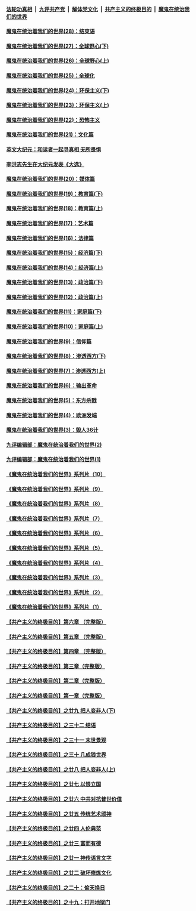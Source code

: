 ####  [法轮功真相](../../../../basic/blob/master/README.md?t=04210431) &nbsp;|&nbsp; [九评共产党](../../../../9ping.md/blob/master/README.md?t=04210431) &nbsp;|&nbsp; [解体党文化](../../../../jtdwh.md/blob/master/README.md?t=04210431)  &nbsp;|&nbsp; [共产主义的终极目的](../../../../gczydzjmd.md/blob/master/README.md?t=04210431) &nbsp;|&nbsp; [魔鬼在统治我们的世界](../../../../mgztzwmdsj.md/blob/master/README.md?t=04210431) 

#### [魔鬼在统治着我们的世界(28)：结束语](../pages/nsc422/n10936246.md?t=04210431) 

#### [魔鬼在统治着我们的世界(27)：全球野心(下)](../pages/nsc422/n10928319.md?t=04210431) 

#### [魔鬼在统治着我们的世界(26)：全球野心(上)](../pages/nsc422/n10900318.md?t=04210431) 

#### [魔鬼在统治着我们的世界(25)：全球化](../pages/nsc422/n10788205.md?t=04210431) 

#### [魔鬼在统治着我们的世界(24)：环保主义(下)](../pages/nsc422/n10695307.md?t=04210431) 

#### [魔鬼在统治着我们的世界(23)：环保主义(上)](../pages/nsc422/n10688613.md?t=04210431) 

#### [魔鬼在统治着我们的世界(22)：恐怖主义](../pages/nsc422/n10614727.md?t=04210431) 

#### [魔鬼在统治着我们的世界(21)：文化篇](../pages/nsc422/n10597706.md?t=04210431) 

#### [英文大纪元：和读者一起寻真相 无所畏惧](../pages/nsc422/n12542027.md?t=04210431) 

#### [李洪志先生在大纪元发表《大选》](../pages/nsc422/n12534746.md?t=04210431) 

#### [魔鬼在统治着我们的世界(20)：媒体篇](../pages/nsc422/n10586579.md?t=04210431) 

#### [魔鬼在统治着我们的世界(19)：教育篇(下)](../pages/nsc422/n10564808.md?t=04210431) 

#### [魔鬼在统治着我们的世界(18)：教育篇(上)](../pages/nsc422/n10526970.md?t=04210431) 

#### [魔鬼在统治着我们的世界(17)：艺术篇](../pages/nsc422/n10499093.md?t=04210431) 

#### [魔鬼在统治着我们的世界(16)：法律篇](../pages/nsc422/n10485969.md?t=04210431) 

#### [魔鬼在统治着我们的世界(15)：经济篇(下)](../pages/nsc422/n10469975.md?t=04210431) 

#### [魔鬼在统治着我们的世界(14)：经济篇(上)](../pages/nsc422/n10457370.md?t=04210431) 

#### [魔鬼在统治着我们的世界(13)：政治篇(下)](../pages/nsc422/n10448270.md?t=04210431) 

#### [魔鬼在统治着我们的世界(12)：政治篇(上)](../pages/nsc422/n10444576.md?t=04210431) 

#### [魔鬼在统治着我们的世界(11)：家庭篇(下)](../pages/nsc422/n10440961.md?t=04210431) 

#### [魔鬼在统治着我们的世界(10)：家庭篇(上)](../pages/nsc422/n10435448.md?t=04210431) 

#### [魔鬼在统治着我们的世界(9)：信仰篇](../pages/nsc422/n10432159.md?t=04210431) 

#### [魔鬼在统治着我们的世界(8)：渗透西方(下)](../pages/nsc422/n10429603.md?t=04210431) 

#### [魔鬼在统治着我们的世界(7)：渗透西方(上)](../pages/nsc422/n10426013.md?t=04210431) 

#### [魔鬼在统治着我们的世界(6)：输出革命](../pages/nsc422/n10421536.md?t=04210431) 

#### [魔鬼在统治着我们的世界(5)：东方杀戮](../pages/nsc422/n10417707.md?t=04210431) 

#### [魔鬼在统治着我们的世界(4)：欧洲发端](../pages/nsc422/n10414890.md?t=04210431) 

#### [魔鬼在统治着我们的世界(3)：毁人36计](../pages/nsc422/n10411583.md?t=04210431) 

#### [九评编辑部：魔鬼在统治着我们的世界(2)](../pages/nsc422/n10410036.md?t=04210431) 

#### [九评编辑部：魔鬼在统治着我们的世界(1)](../pages/nsc422/n10406825.md?t=04210431) 

#### [《魔鬼在统治着我们的世界》系列片（10）](../pages/nsc422/n12292670.md?t=04210431) 

#### [《魔鬼在统治着我们的世界》系列片（9）](../pages/nsc422/n12290859.md?t=04210431) 

#### [《魔鬼在统治着我们的世界》系列片（8）](../pages/nsc422/n12287445.md?t=04210431) 

#### [《魔鬼在统治着我们的世界》系列片（7）](../pages/nsc422/n12283425.md?t=04210431) 

#### [《魔鬼在统治着我们的世界》系列片（6）](../pages/nsc422/n12282314.md?t=04210431) 

#### [《魔鬼在统治着我们的世界》系列片（5）](../pages/nsc422/n12281419.md?t=04210431) 

#### [《魔鬼在统治着我们的世界》系列片（4）](../pages/nsc422/n12274024.md?t=04210431) 

#### [《魔鬼在统治着我们的世界》系列片（3）](../pages/nsc422/n12271322.md?t=04210431) 

#### [《魔鬼在统治着我们的世界》系列片（2）](../pages/nsc422/n12269049.md?t=04210431) 

#### [《魔鬼在统治着我们的世界》系列片（1）](../pages/nsc422/n12267575.md?t=04210431) 

#### [【共产主义的终极目的】第六章 （完整版）](../pages/nsc422/n11428913.md?t=04210431) 

#### [【共产主义的终极目的】第五章 （完整版）](../pages/nsc422/n11428912.md?t=04210431) 

#### [【共产主义的终极目的】第四章 （完整版）](../pages/nsc422/n11428907.md?t=04210431) 

#### [【共产主义的终极目的】第三章（完整版）](../pages/nsc422/n11428848.md?t=04210431) 

#### [【共产主义的终极目的】第二章（完整版）](../pages/nsc422/n11428831.md?t=04210431) 

#### [【共产主义的终极目的】第一章（完整版）](../pages/nsc422/n11417651.md?t=04210431) 

#### [【共产主义的终极目的】之廿九 把人变非人(下)](../pages/nsc422/n11344140.md?t=04210431) 

#### [【共产主义的终极目的】之三十二 结语](../pages/nsc422/n11360535.md?t=04210431) 

#### [【共产主义的终极目的】之三十一 末世景观](../pages/nsc422/n11351129.md?t=04210431) 

#### [【共产主义的终极目的】之三十 几成狼世界](../pages/nsc422/n11348280.md?t=04210431) 

#### [【共产主义的终极目的】之廿八 把人变非人(上)](../pages/nsc422/n11340492.md?t=04210431) 

#### [【共产主义的终极目的】之廿七 以恨立国](../pages/nsc422/n11336944.md?t=04210431) 

#### [【共产主义的终极目的】之廿六 中共对抗普世价值](../pages/nsc422/n11324785.md?t=04210431) 

#### [【共产主义的终极目的】之廿五 传统艺术颂神](../pages/nsc422/n11296396.md?t=04210431) 

#### [【共产主义的终极目的】之廿四 人伦典范](../pages/nsc422/n11296397.md?t=04210431) 

#### [【共产主义的终极目的】之廿三 富而有德](../pages/nsc422/n11283598.md?t=04210431) 

#### [【共产主义的终极目的】之廿一 神传语言文字](../pages/nsc422/n11263265.md?t=04210431) 

#### [【共产主义的终极目的】之廿二 破坏修炼文化](../pages/nsc422/n11245728.md?t=04210431) 

#### [【共产主义的终极目的】之二十：偷天换日](../pages/nsc422/n11238846.md?t=04210431) 

#### [【共产主义的终极目的】之十九：打开地狱门](../pages/nsc422/n11206376.md?t=04210431) 

